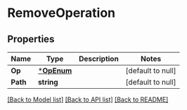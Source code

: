 # RemoveOperation

## Properties
Name | Type | Description | Notes
------------ | ------------- | ------------- | -------------
**Op** | [***OpEnum**](OpEnum.md) |  | [default to null]
**Path** | **string** |  | [default to null]

[[Back to Model list]](../README.md#documentation-for-models) [[Back to API list]](../README.md#documentation-for-api-endpoints) [[Back to README]](../README.md)

